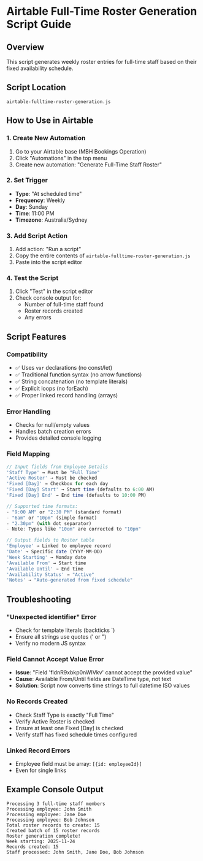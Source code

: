 # Airtable Full-Time Roster Generation Script Guide

## Overview
This script generates weekly roster entries for full-time staff based on their fixed availability schedule.

## Script Location
`airtable-fulltime-roster-generation.js`

## How to Use in Airtable

### 1. Create New Automation
1. Go to your Airtable base (MBH Bookings Operation)
2. Click "Automations" in the top menu
3. Create new automation: "Generate Full-Time Staff Roster"

### 2. Set Trigger
- **Type**: "At scheduled time"
- **Frequency**: Weekly
- **Day**: Sunday
- **Time**: 11:00 PM
- **Timezone**: Australia/Sydney

### 3. Add Script Action
1. Add action: "Run a script"
2. Copy the entire contents of `airtable-fulltime-roster-generation.js`
3. Paste into the script editor

### 4. Test the Script
1. Click "Test" in the script editor
2. Check console output for:
   - Number of full-time staff found
   - Roster records created
   - Any errors

## Script Features

### Compatibility
- ✅ Uses `var` declarations (no const/let)
- ✅ Traditional function syntax (no arrow functions)
- ✅ String concatenation (no template literals)
- ✅ Explicit loops (no forEach)
- ✅ Proper linked record handling (arrays)

### Error Handling
- Checks for null/empty values
- Handles batch creation errors
- Provides detailed console logging

### Field Mapping
```javascript
// Input fields from Employee Details
'Staff Type' → Must be "Full Time"
'Active Roster' → Must be checked
'Fixed [Day]' → Checkbox for each day
'Fixed [Day] Start' → Start time (defaults to 6:00 AM)
'Fixed [Day] End' → End time (defaults to 10:00 PM)

// Supported time formats:
- "9:00 AM" or "2:30 PM" (standard format)
- "6am" or "10pm" (simple format)
- "2.30pm" (with dot separator)
- Note: Typos like "10om" are corrected to "10pm"

// Output fields to Roster table
'Employee' → Linked to employee record
'Date' → Specific date (YYYY-MM-DD)
'Week Starting' → Monday date
'Available From' → Start time
'Available Until' → End time
'Availability Status' → "Active"
'Notes' → "Auto-generated from fixed schedule"
```

## Troubleshooting

### "Unexpected identifier" Error
- Check for template literals (backticks `)
- Ensure all strings use quotes (' or ")
- Verify no modern JS syntax

### Field Cannot Accept Value Error
- **Issue**: "Field 'fldnR9xbkp0nWIVkv' cannot accept the provided value"
- **Cause**: Available From/Until fields are DateTime type, not text
- **Solution**: Script now converts time strings to full datetime ISO values

### No Records Created
- Check Staff Type is exactly "Full Time"
- Verify Active Roster is checked
- Ensure at least one Fixed [Day] is checked
- Verify staff has fixed schedule times configured

### Linked Record Errors
- Employee field must be array: `[{id: employeeId}]`
- Even for single links

## Example Console Output
```
Processing 3 full-time staff members
Processing employee: John Smith
Processing employee: Jane Doe
Processing employee: Bob Johnson
Total roster records to create: 15
Created batch of 15 roster records
Roster generation complete!
Week starting: 2025-11-24
Records created: 15
Staff processed: John Smith, Jane Doe, Bob Johnson
```
